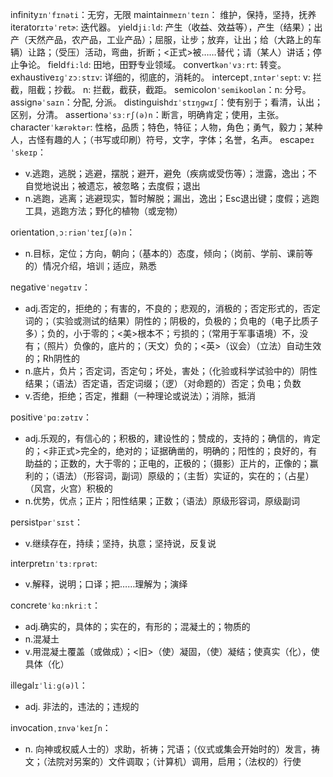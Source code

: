 infinity`ɪnˈfɪnəti`：无穷，无限
maintain`meɪnˈteɪn`： 维护，保持，坚持，抚养
iterator`ɪtəˈretɚ`:  迭代器。
yield`jiːld`: 产生（收益、效益等），产生（结果）；出产（天然产品，农产品，工业产品）；屈服，让步；放弃，让出；给（大路上的车辆）让路；（受压）活动，弯曲，折断；<正式>被……替代；请（某人）讲话；停止争论。
field`fi:ld`: 田地，田野专业领域。
convert`kənˈvɜːrt`: 转变。
exhaustive`ɪɡˈzɔːstɪv`: 详细的，彻底的，消耗的。
intercept`ˌɪntərˈsept`:  v: 拦截，阻截；抄截。 n: 拦截，截获，截距。
semicolon`ˈsemikoʊlən`：n: 分号。
assign`əˈsaɪn`：分配,  分派。
distinguish`dɪˈstɪŋɡwɪʃ`：使有别于；看清，认出；区别，分清。
assertion`əˈsɜːrʃ(ə)n`：断言，明确肯定；使用，主张。
character`ˈkærəktər`:  性格，品质；特色，特征；人物，角色；勇气，毅力；某种人，古怪有趣的人；（书写或印刷）符号，文字，字体；名誉，名声。
escape`ɪˈskeɪp`：

- v.逃跑，逃脱；逃避，摆脱；避开，避免（疾病或受伤等）；泄露，逸出；不自觉地说出；被遗忘，被忽略；去度假；退出
- n.逃跑，逃离；逃避现实，暂时解脱；漏出，逸出；Esc退出键；度假；逃跑工具，逃跑方法；野化的植物（或宠物）

orientation`ˌɔːriənˈteɪʃ(ə)n`：

- n.目标，定位；方向，朝向；（基本的）态度，倾向；（岗前、学前、课前等的）情况介绍，培训；适应，熟悉

negative`ˈneɡətɪv`：

- adj.否定的，拒绝的；有害的，不良的；悲观的，消极的；否定形式的，否定词的；（实验或测试的结果）阴性的；阴极的，负极的；负电的（电子比质子多）；负的，小于零的；<美>根本不；亏损的；（常用于军事语境）不，没有；（照片）负像的，底片的；（天文）负的；<英>（议会）（立法）自动生效的；Rh阴性的
- n.底片，负片；否定词，否定句；坏处，害处；（化验或科学试验中的）阴性结果；（语法）否定语，否定词缀；（逻）（对命题的）否定；负电；负数
- v.否绝，拒绝；否定，推翻（一种理论或说法）；消除，抵消

positive`ˈpɑːzətɪv`：

- adj.乐观的，有信心的；积极的，建设性的；赞成的，支持的；确信的，肯定的；<非正式>完全的，绝对的；证据确凿的，明确的；阳性的；良好的，有助益的；正数的，大于零的；正电的，正极的；（摄影）正片的，正像的；赢利的；（语法）（形容词，副词）原级的；（主哲）实证的，实在的；（占星）（风宫，火宫）积极的
- n.优势，优点；正片；阳性结果；正数；（语法）原级形容词，原级副词

persist`pərˈsɪst`：

- v.继续存在，持续；坚持，执意；坚持说，反复说

interpret`ɪnˈtɜːrprət`:

- v.解释，说明；口译；把……理解为；演绎

concrete`ˈkɑːnkriːt`：

- adj.确实的，具体的；实在的，有形的；混凝土的；物质的
- n.混凝土
- v.用混凝土覆盖（或做成）；<旧>（使）凝固，（使）凝结；使真实（化），使具体（化）

illegal`ɪˈliːɡ(ə)l`：

- adj. 非法的，违法的；违规的

invocation`ˌɪnvəˈkeɪʃn`：

- n. 向神或权威人士的）求助，祈祷；咒语；（仪式或集会开始时的）发言，祷文；（法院对另案的）文件调取；（计算机）调用，启用；（法权的）行使
